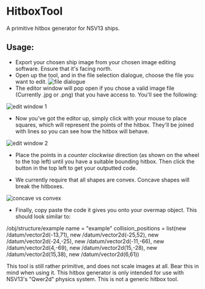 # HitboxTool
A primitive hitbox generator for NSV13 ships.

## Usage:
* Export your chosen ship image from your chosen image editing software. Ensure that it's facing north.
* Open up the tool, and in the file selection dialogue, choose the file you want to edit.
![file dialogue](https://cdn.discordapp.com/attachments/593077519247474689/701250519901011989/unknown.png "File selection example")
* The editor window will pop open if you chose a valid image file (Currently .jpg or .png) that you have access to. You'll see the following:

![edit window 1](https://cdn.discordapp.com/attachments/593077519247474689/701251000417124403/unknown.png "Editor window before making changes")

* Now you've got the editor up, simply click with your mouse to place squares, which will represent the points of the hitbox. They'll be joined with lines so you can see how the hitbox will behave.

![edit window 2](https://cdn.discordapp.com/attachments/593077519247474689/701251355330740294/unknown.png "An example hitbox")

* Place the points in a _counter clockwise_ direction (as shown on the wheel to the top left) until you have a suitable bounding hitbox. Then click the button in the top left to get your outputted code.

* We currently require that all shapes are convex. Concave shapes will break the hitboxes.

![concave vs convex](https://www.differencebetween.info/sites/default/files/images/4/Convex_and_concave.jpg "What each one looks like")

* Finally, copy paste the code it gives you onto your overmap object. This should look similar to:

/obj/structure/example
	name = "example"
	collision_positions = list(new /datum/vector2d(-13,71), new /datum/vector2d(-25,52), new /datum/vector2d(-24,-25), new /datum/vector2d(-11,-66), new /datum/vector2d(4,-69), new /datum/vector2d(15,-28), new /datum/vector2d(15,38), new /datum/vector2d(6,61))

This tool is still rather primitive, and does not scale images at all. Bear this in mind when using it.
This hitbox generator is only intended for use with NSV13's "Qwer2d" physics system. This is not a generic hitbox tool.

